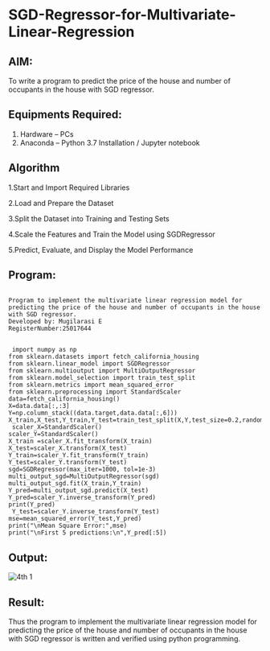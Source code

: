 # SGD-Regressor-for-Multivariate-Linear-Regression

## AIM:
To write a program to predict the price of the house and number of occupants in the house with SGD regressor.

## Equipments Required:
1. Hardware – PCs
2. Anaconda – Python 3.7 Installation / Jupyter notebook

## Algorithm
1.Start and Import Required Libraries

2.Load and Prepare the Dataset

3.Split the Dataset into Training and Testing Sets

4.Scale the Features and Train the Model using SGDRegressor

5.Predict, Evaluate, and Display the Model Performance 


## Program:
```

Program to implement the multivariate linear regression model for predicting the price of the house and number of occupants in the house with SGD regressor.
Developed by: Mugilarasi E
RegisterNumber:25017644


 import numpy as np 
from sklearn.datasets import fetch_california_housing 
from sklearn.linear_model import SGDRegressor 
from sklearn.multioutput import MultiOutputRegressor 
from sklearn.model_selection import train_test_split 
from sklearn.metrics import mean_squared_error 
from sklearn.preprocessing import StandardScaler 
data=fetch_california_housing() 
X=data.data[:,:3] 
Y=np.column_stack((data.target,data.data[:,6])) 
X_train,X_test,Y_train,Y_test=train_test_split(X,Y,test_size=0.2,random_sta
 scaler_X=StandardScaler() 
scaler_Y=StandardScaler() 
X_train =scaler_X.fit_transform(X_train) 
X_test=scaler_X.transform(X_test) 
Y_train=scaler_Y.fit_transform(Y_train) 
Y_test=scaler_Y.transform(Y_test) 
sgd=SGDRegressor(max_iter=1000, tol=1e-3) 
multi_output_sgd=MultiOutputRegressor(sgd) 
multi_output_sgd.fit(X_train,Y_train) 
Y_pred=multi_output_sgd.predict(X_test) 
Y_pred=scaler_Y.inverse_transform(Y_pred) 
print(Y_pred)
 Y_test=scaler_Y.inverse_transform(Y_test) 
mse=mean_squared_error(Y_test,Y_pred) 
print("\nMean Square Error:",mse) 
print("\nFirst 5 predictions:\n",Y_pred[:5])

```

## Output:
![4th 1](https://github.com/user-attachments/assets/9c5cceb9-5c30-4bab-b722-1855a5769bd7)


## Result:
Thus the program to implement the multivariate linear regression model for predicting the price of the house and number of occupants in the house with SGD regressor is written and verified using python programming.
